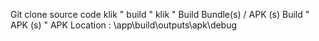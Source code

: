 Git clone source code 
klik " build " 
klik " Build Bundle(s) / APK (s)
Build " APK (s) "
APK Location : \app\build\outputs\apk\debug
